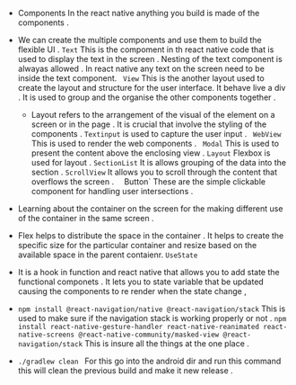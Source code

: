 - Components  In the react native anything you build is made of the components .
 - We can create the multiple components and use them to build the flexible UI .
  `Text` This is the compoment in th react native code that is used to display the text in the screen .
   Nesting of the text component is alwayas allowed .
   In react native any text on the screen need to be inside the text component.
  ` View` This is the another layout used to create the layout and structure for the user interface. It behave live a div . It is used to group and the organise the other components together .
   - Layout refers to the arrangement of the visual of the  element on a screen or in the page . It is crucial that involve the styling of the components .
 `Textinput` is used to capture the user input .
 ` WebView` This is used to render the web components .
 ` Modal` This is used to present the content above the enclosing view .
 `Layout` Flexbox is used for layout  .
 `SectionList` It is allows grouping of the data into the section .
 `ScrollView` It allows you to scroll through the content that overflows the screen .
 ` 
 `Button` These are the simple clickable component for handling user intersections .
 - Learning about the container on the screen for the making different use of the container in the same screen .
  - Flex helps to distribute the space in the container . It helps to   create the specific size for the particular container and resize based on the available space in the parent contaienr.
  `UseState`
   - It is a hook in function and react native that allows you to add state the functional componets . It lets you to state variable that be updated causing the components to re render when the state change ,

- `npm install @react-navigation/native @react-navigation/stack` This is used to make sure if the navigation stack is working properly or not .
`npm install react-native-gesture-handler react-native-reanimated react-native-screens @react-native-community/masked-view @react-navigation/stack` This is insure all the things at the one place .

- `./gradlew clean ` For this go into the android dir and run this command this will clean the previous build and make it new release .
